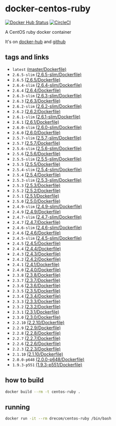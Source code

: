 # docker-centos-ruby
[![Docker Hub Status](https://dockerbuildbadges.quelltext.eu/status.svg?organization=drecom&repository=centos-ruby)](https://hub.docker.com/r/drecom/centos-ruby/)
[![CircleCI](https://circleci.com/gh/drecom/docker-centos-ruby/tree/master.svg?style=svg)](https://circleci.com/gh/drecom/docker-centos-ruby/tree/master)

A CentOS ruby docker container

It's on [docker-hub](https://hub.docker.com/r/drecom/centos-ruby/) and [github](https://github.com/drecom/docker-centos-ruby/)

## tags and links
* `latest` [(master/Dockerfile)](https://github.com/drecom/docker-centos-ruby/blob/master/Dockerfile)
* `2.6.5-slim` [(2.6.5-slim/Dockerfile)](https://github.com/drecom/docker-centos-ruby/blob/2.6.5-slim/Dockerfile)
* `2.6.5` [(2.6.5/Dockerfile)](https://github.com/drecom/docker-centos-ruby/blob/2.6.5/Dockerfile)
* `2.6.4-slim` [(2.6.4-slim/Dockerfile)](https://github.com/drecom/docker-centos-ruby/blob/2.6.4-slim/Dockerfile)
* `2.6.4` [(2.6.4/Dockerfile)](https://github.com/drecom/docker-centos-ruby/blob/2.6.4/Dockerfile)
* `2.6.3-slim` [(2.6.3-slim/Dockerfile)](https://github.com/drecom/docker-centos-ruby/blob/2.6.3-slim/Dockerfile)
* `2.6.3` [(2.6.3/Dockerfile)](https://github.com/drecom/docker-centos-ruby/blob/2.6.3/Dockerfile)
* `2.6.2-slim` [(2.6.2-slim/Dockerfile)](https://github.com/drecom/docker-centos-ruby/blob/2.6.2-slim/Dockerfile)
* `2.6.2` [(2.6.2/Dockerfile)](https://github.com/drecom/docker-centos-ruby/blob/2.6.2/Dockerfile)
* `2.6.1-slim` [(2.6.1-slim/Dockerfile)](https://github.com/drecom/docker-centos-ruby/blob/2.6.1-slim/Dockerfile)
* `2.6.1` [(2.6.1/Dockerfile)](https://github.com/drecom/docker-centos-ruby/blob/2.6.1/Dockerfile)
* `2.6.0-slim` [(2.6.0-slim/Dockerfile)](https://github.com/drecom/docker-centos-ruby/blob/2.6.0-slim/Dockerfile)
* `2.6.0` [(2.6.0/Dockerfile)](https://github.com/drecom/docker-centos-ruby/blob/2.6.0/Dockerfile)
* `2.5.7-slim` [(2.5.7-slim/Dockerfile)](https://github.com/drecom/docker-centos-ruby/blob/2.5.7-slim/Dockerfile)
* `2.5.7` [(2.5.7/Dockerfile)](https://github.com/drecom/docker-centos-ruby/blob/2.5.7/Dockerfile)
* `2.5.6-slim` [(2.5.6-slim/Dockerfile)](https://github.com/drecom/docker-centos-ruby/blob/2.5.6-slim/Dockerfile)
* `2.5.6` [(2.5.6/Dockerfile)](https://github.com/drecom/docker-centos-ruby/blob/2.5.6/Dockerfile)
* `2.5.5-slim` [(2.5.5-slim/Dockerfile)](https://github.com/drecom/docker-centos-ruby/blob/2.5.5-slim/Dockerfile)
* `2.5.5` [(2.5.5/Dockerfile)](https://github.com/drecom/docker-centos-ruby/blob/2.5.5/Dockerfile)
* `2.5.4-slim` [(2.5.4-slim/Dockerfile)](https://github.com/drecom/docker-centos-ruby/blob/2.5.4-slim/Dockerfile)
* `2.5.4` [(2.5.4/Dockerfile)](https://github.com/drecom/docker-centos-ruby/blob/2.5.4/Dockerfile)
* `2.5.3-slim` [(2.5.3-slim/Dockerfile)](https://github.com/drecom/docker-centos-ruby/blob/2.5.3-slim/Dockerfile)
* `2.5.3` [(2.5.3/Dockerfile)](https://github.com/drecom/docker-centos-ruby/blob/2.5.3/Dockerfile)
* `2.5.2` [(2.5.2/Dockerfile)](https://github.com/drecom/docker-centos-ruby/blob/2.5.2/Dockerfile)
* `2.5.1` [(2.5.1/Dockerfile)](https://github.com/drecom/docker-centos-ruby/blob/2.5.1/Dockerfile)
* `2.5.0` [(2.5.0/Dockerfile)](https://github.com/drecom/docker-centos-ruby/blob/2.5.0/Dockerfile)
* `2.4.9-slim` [(2.4.9-slim/Dockerfile)](https://github.com/drecom/docker-centos-ruby/blob/2.4.9-slim/Dockerfile)
* `2.4.9` [(2.4.9/Dockerfile)](https://github.com/drecom/docker-centos-ruby/blob/2.4.9/Dockerfile)
* `2.4.7-slim` [(2.4.7-slim/Dockerfile)](https://github.com/drecom/docker-centos-ruby/blob/2.4.7-slim/Dockerfile)
* `2.4.7` [(2.4.7/Dockerfile)](https://github.com/drecom/docker-centos-ruby/blob/2.4.7/Dockerfile)
* `2.4.6-slim` [(2.4.6-slim/Dockerfile)](https://github.com/drecom/docker-centos-ruby/blob/2.4.6-slim/Dockerfile)
* `2.4.6` [(2.4.6/Dockerfile)](https://github.com/drecom/docker-centos-ruby/blob/2.4.6/Dockerfile)
* `2.4.5-slim` [(2.4.5-slim/Dockerfile)](https://github.com/drecom/docker-centos-ruby/blob/2.4.5-slim/Dockerfile)
* `2.4.5` [(2.4.5/Dockerfile)](https://github.com/drecom/docker-centos-ruby/blob/2.4.5/Dockerfile)
* `2.4.4` [(2.4.4/Dockerfile)](https://github.com/drecom/docker-centos-ruby/blob/2.4.4/Dockerfile)
* `2.4.3` [(2.4.3/Dockerfile)](https://github.com/drecom/docker-centos-ruby/blob/2.4.3/Dockerfile)
* `2.4.2` [(2.4.2/Dockerfile)](https://github.com/drecom/docker-centos-ruby/blob/2.4.2/Dockerfile)
* `2.4.1` [(2.4.1/Dockerfile)](https://github.com/drecom/docker-centos-ruby/blob/2.4.1/Dockerfile)
* `2.4.0` [(2.4.0/Dockerfile)](https://github.com/drecom/docker-centos-ruby/blob/2.4.0/Dockerfile)
* `2.3.8` [(2.3.8/Dockerfile)](https://github.com/drecom/docker-centos-ruby/blob/2.3.8/Dockerfile)
* `2.3.7` [(2.3.7/Dockerfile)](https://github.com/drecom/docker-centos-ruby/blob/2.3.7/Dockerfile)
* `2.3.6` [(2.3.6/Dockerfile)](https://github.com/drecom/docker-centos-ruby/blob/2.3.6/Dockerfile)
* `2.3.5` [(2.3.5/Dockerfile)](https://github.com/drecom/docker-centos-ruby/blob/2.3.5/Dockerfile)
* `2.3.4` [(2.3.4/Dockerfile)](https://github.com/drecom/docker-centos-ruby/blob/2.3.4/Dockerfile)
* `2.3.3` [(2.3.3/Dockerfile)](https://github.com/drecom/docker-centos-ruby/blob/2.3.3/Dockerfile)
* `2.3.2` [(2.3.2/Dockerfile)](https://github.com/drecom/docker-centos-ruby/blob/2.3.2/Dockerfile)
* `2.3.1` [(2.3.1/Dockerfile)](https://github.com/drecom/docker-centos-ruby/blob/2.3.1/Dockerfile)
* `2.3.0` [(2.3.0/Dockerfile)](https://github.com/drecom/docker-centos-ruby/blob/2.3.0/Dockerfile)
* `2.2.10` [(2.2.10/Dockerfile)](https://github.com/drecom/docker-centos-ruby/blob/2.2.10/Dockerfile)
* `2.2.9` [(2.2.9/Dockerfile)](https://github.com/drecom/docker-centos-ruby/blob/2.2.9/Dockerfile)
* `2.2.8` [(2.2.8/Dockerfile)](https://github.com/drecom/docker-centos-ruby/blob/2.2.8/Dockerfile)
* `2.2.7` [(2.2.7/Dockerfile)](https://github.com/drecom/docker-centos-ruby/blob/2.2.7/Dockerfile)
* `2.2.6` [(2.2.6/Dockerfile)](https://github.com/drecom/docker-centos-ruby/blob/2.2.6/Dockerfile)
* `2.2.3` [(2.2.3/Dockerfile)](https://github.com/drecom/docker-centos-ruby/blob/2.2.3/Dockerfile)
* `2.1.10` [(2.1.10/Dockerfile)](https://github.com/drecom/docker-centos-ruby/blob/2.1.10/Dockerfile)
* `2.0.0-p648` [(2.0.0-p648/Dockerfile)](https://github.com/drecom/docker-centos-ruby/blob/2.0.0-p648/Dockerfile)
* `1.9.3-p551` [(1.9.3-p551/Dockerfile)](https://github.com/drecom/docker-centos-ruby/blob/1.9.3-p551/Dockerfile)

## how to build

```sh
docker build --rm -t centos-ruby .
```

## running

```sh
docker run -it --rm drecom/centos-ruby /bin/bash
```
